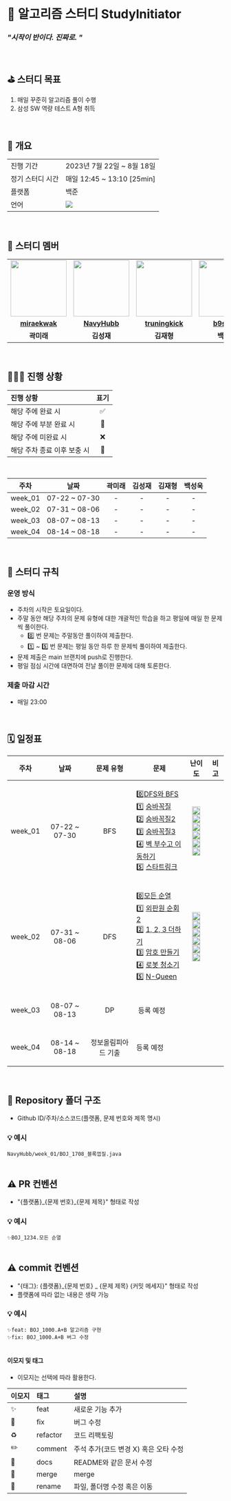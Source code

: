 # 💪 알고리즘 스터디 StudyInitiator 
### _"시작이 반이다. 진짜로. "_
<br/>

## ⛳️ 스터디 목표
1. 매일 꾸준히 알고리즘 풀이 수행
2. 삼성 SW 역량 테스트 A형 취득
<br/>

## 📇 개요
<table>
  <tr>
    <td>진행 기간</td>
    <td>2023년 7월 22일 ~ 8월 18일 </td>
  </tr>
  
  <tr>
    <td>정기 스터디 시간</td>
    <td>매일 12:45 ~ 13:10 [25min]</td>
  </tr>
  <tr>
    <td>플랫폼</td>
    <td>백준</td>
  </tr>
  <tr>
    <td>언어</td>
    <td><img src="https://img.shields.io/badge/Java-007396.svg?&style=for-the-badge&logo=Java&logoColor=white">
  </tr>
</table>

<br/>

## 🌈 스터디 멤버

<table>
 <tr>
    <td align="center"><img src="https://avatars.githubusercontent.com/u/62375220?v=4" width="130px;" alt=""></td>
    <td align="center"><img src="https://avatars.githubusercontent.com/u/101810007?v=4" width="130px;" alt=""></td>
    <td align="center"><img src="https://avatars.githubusercontent.com/u/111674020?v=4" width="130px;" alt=""></td>
    <td align="center"><img src="https://avatars.githubusercontent.com/u/48309725?v=4" width="130px;" alt=""></td>
  </tr>
  <tr>
    <td align="center"><a href="https://github.com/miraekwak"><b>miraekwak</b></a></td>
    <td align="center"><a href="https://github.com/NavyHubb"><b>NavyHubb</b></a></td>
    <td align="center"><a href="https://github.com/truningkick"><b>truningkick</b></a></td>
    <td align="center"><a href="https://github.com/b9s2w6"><b>b9s2w6</b></a></td>
  </tr>
  <tr>
    <td align="center"><b>곽미래</b></td>
    <td align="center"><b>김성재</b></td>
    <td align="center"><b>김재형</b></td>
    <td align="center"><b>백성욱</b></td>
  </tr>
</table>

<br/>

## 🧑🏻‍💻 진행 상황

| 진행 상황            | 표기 |
|:-----------------|:--:|
| 해당 주에 완료 시       | ✅  |
| 해당 주에 부분 완료 시    | 🔢 |
| 해당 주에 미완료 시      | ❌  |
| 해당 주차 종료 이후 보충 시 | 🔺 |

<br>

|   주차    |      날짜       | 곽미래 | 김성재 | 김재형 | 백성욱 | 
|:-------:|:-------------:|:---:|:---:|:---:|:---:|
| week_01 | 07-22 ~ 07-30 |  -  |  -  |  -  |  -  |
| week_02 | 07-31 ~ 08-06 |  -  |  -  |  -  |  -  | 
| week_03 | 08-07 ~ 08-13 |  -  |  -  |  -  |  -  | 
| week_04 | 08-14 ~ 08-18 |  -  |  -  |  -  |  -  | 



<br/>

## 📌 스터디 규칙

### 운영 방식
- 주차의 시작은 토요일이다.
- 주말 동안 해당 주차의 문제 유형에 대한 개괄적인 학습을 하고 평일에 매일 한 문제씩 풀이한다.
  - 0️⃣ 번 문제는 주말동안 풀이하여 제출한다.
  - 1️⃣ ~ 5️⃣ 번 문제는 평일 동안 하루 한 문제씩 풀이하여 제출한다.
- 문제 제출은 main 브랜치에 push로 진행한다.
- 평일 점심 시간에 대면하여 전날 풀이한 문제에 대해 토론한다.

### 제출 마감 시간

- 매일 23:00
<br/>

## 🗓 일정표

| 주차 | 날짜 |   문제 유형    |                                                                                                                                                                                문제                                                                                                                                                                                |                                                                                                                                                                                                                                                     난이도                                                                                                                                                                                                                                                     | 비고 |
|:---:|:---:|:----------:|:----------------------------------------------------------------------------------------------------------------------------------------------------------------------------------------------------------------------------------------------------------------------------------------------------------------------------------------------------------------:|:-----------------------------------------------------------------------------------------------------------------------------------------------------------------------------------------------------------------------------------------------------------------------------------------------------------------------------------------------------------------------------------------------------------------------------------------------------------------------------------------------------------:|:---:|
| week_01 | 07-22 ~ 07-30 |    BFS     | <p align=left> 0️⃣[DFS와 BFS](https://www.acmicpc.net/problem/1260) <br> 1️⃣ [숨바꼭질](https://www.acmicpc.net/problem/1697) <br> 2️⃣ [숨바꼭질2](https://www.acmicpc.net/problem/12851) <br> 3️⃣ [숨바꼭질3](https://www.acmicpc.net/problem/13549) <br> 4️⃣ [벽 부수고 이동하기](https://www.acmicpc.net/problem/2206) <br> 5️⃣ [스타트링크](https://www.acmicpc.net/problem/5014) </p> |    <img height="19px" src="https://d2gd6pc034wcta.cloudfront.net/tier/9.svg"/> <br> <img height="19px" src="https://d2gd6pc034wcta.cloudfront.net/tier/10.svg"/> <br> <img height="19px" src="https://d2gd6pc034wcta.cloudfront.net/tier/12.svg"/> <br> <img height="19px" src="https://d2gd6pc034wcta.cloudfront.net/tier/11.svg"/> <br> <img height="19px" src="https://d2gd6pc034wcta.cloudfront.net/tier/13.svg"/> <br> <img height="19px" src="https://d2gd6pc034wcta.cloudfront.net/tier/10.svg"/>    | <br><br><br><br> |
| week_02 | 07-31 ~ 08-06 |    DFS     |   <p align=left> 0️⃣[모든 순열](https://www.acmicpc.net/problem/10974) <br> 1️⃣ [외판원 순회 2](https://www.acmicpc.net/problem/10971) <br> 2️⃣ [1, 2, 3 더하기](https://www.acmicpc.net/problem/9095) <br> 3️⃣ [암호 만들기](https://www.acmicpc.net/problem/1759) <br> 4️⃣ [로봇 청소기](https://www.acmicpc.net/problem/14503) <br> 5️⃣ [N-Queen](https://www.acmicpc.net/problem/9663) </p>    |    <img height="19px" src="https://d2gd6pc034wcta.cloudfront.net/tier/8.svg"/> <br> <img height="19px" src="https://d2gd6pc034wcta.cloudfront.net/tier/9.svg"/> <br> <img height="19px" src="https://d2gd6pc034wcta.cloudfront.net/tier/8.svg"/> <br> <img height="19px" src="https://d2gd6pc034wcta.cloudfront.net/tier/11.svg"/> <br> <img height="19px" src="https://d2gd6pc034wcta.cloudfront.net/tier/11.svg"/> <br> <img height="19px" src="https://d2gd6pc034wcta.cloudfront.net/tier/12.svg"/>    | <br><br><br><br> |
| week_03 | 08-07 ~ 08-13 |     DP     |                                                                                                                                                                     <p align=left> ️  등록 예정                                                                                                                                                                      |                                                                                                                                                                                                                                                                                                                                                                                                                                                                                                             | <br><br><br><br> |
| week_04 | 08-14 ~ 08-18 | 정보올림피아드 기출 |                                                                                                                                                                   <p align=left>         등록 예정                                                                                                                                                                   |                                                                                                                                                                                                                                                                                                                                                                                                                                                                                                             | <br><br><br><br> |

<br/>


## 📁 Repository 폴더 구조

- Github ID/주차/소스코드(플랫폼, 문제 번호와 제목 명시)

### 💡 예시

`NavyHubb/week_01/BOJ_1708_블록껍질.java`
<br/>
<br/>

## ⚠️ PR 컨벤션

- "{플랫폼}_{문제 번호}\_{문제 제목}" 형태로 작성

### 💡 예시

`✨BOJ_1234.모든 순열`
<br/>
<br/>

## ⚠️ commit 컨벤션

- "{태그}: {플랫폼}_{문제 번호} _ {문제 제목} {커밋 메세지}" 형태로 작성
- 플랫폼에 따라 없는 내용은 생략 가능

### 💡 예시

`✨feat: BOJ_1000.A+B 알고리즘 구현`<br/>
`✨fix: BOJ_1000.A+B 버그 수정`
<br/>
<br/>

#### 이모지 및 태그

- 이모지는 선택에 따라 활용한다.

| 이모지 | 태그       | 설명                      |
|:----|:---------|:------------------------|
| ✨   | feat     | 새로운 기능 추가               |
| 🐛  | fix      | 버그 수정                   |
| ♻️  | refactor | 코드 리팩토링                 |
| ✏️  | comment  | 주석 추가(코드 변경 X) 혹은 오타 수정 |
| 📝  | docs     | README와 같은 문서 수정        |
| 🔀  | merge    | merge                   |
| 🚚  | rename   | 파일, 폴더명 수정 혹은 이동        |

<br/>
